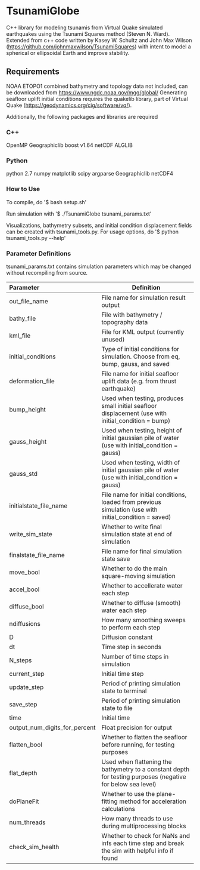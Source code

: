 # TsunamiGlobe
C++ library for modeling tsunamis from Virtual Quake simulated earthquakes using the Tsunami Squares method (Steven N. Ward).  Extended from c++ code written by Kasey W. Schultz and John Max Wilson (<https://github.com/johnmaxwilson/TsunamiSquares>) with intent to model a spherical or ellipsoidal Earth and improve stability.

## Requirements
NOAA ETOPO1 combined bathymetry and topology data not included, can be downloaded from <https://www.ngdc.noaa.gov/mgg/global/>
Generating seafloor uplift initial conditions requires the quakelib library, part of Virtual Quake (<https://geodynamics.org/cig/software/vq/>).

Additionally, the following packages and libraries are required
### C++
OpenMP
Geographiclib
boost v1.64
netCDF
ALGLIB

### Python
python 2.7
numpy
matplotlib
scipy
argparse
Geographiclib
netCDF4

### How to Use
To compile, do
'$ bash setup.sh'

Run simulation with
'$ ./TsunamiGlobe tsunami_params.txt'

Visualizations, bathymetry subsets, and initial condition displacement fields can be created with tsunami_tools.py.  For usage options, do
'$ python tsunami_tools.py --help'


### Parameter Definitions  
tsunami_params.txt contains simulation parameters which may be changed without recompiling from source.

|  Parameter | Definition |
|:-----------|-----------|
|out\_file\_name | File name for simulation result output|
|bathy\_file | File with bathymetry / topography data|
|kml\_file | File for KML output (currently unused)|
|initial\_conditions | Type of initial conditions for simulation. Choose from eq, bump, gauss, and saved|
|deformation\_file | File name for initial seafloor uplift data (e.g. from thrust earthquake)|
|bump\_height | Used when testing, produces small initial seafloor displacement (use with initial\_condition  = bump)|
|gauss\_height | Used when testing, height of initial gaussian pile of water (use with initial\_condition  = gauss)|
|gauss\_std | Used when testing, width of initial gaussian pile of water (use with initial\_condition  = gauss)|
|initialstate\_file\_name | File name for initial conditions, loaded from previous simulation (use with initial\_condition  = saved)|
|write\_sim\_state | Whether to write final simulation state at end of simulation|
|finalstate\_file\_name	| File name for final simulation state save|
|move\_bool | Whether to do the main square-moving simulation|
|accel\_bool | Whether to accellerate water each step|
|diffuse\_bool | Whether to diffuse (smooth) water each step|
|ndiffusions | How many smoothing sweeps to perform each step|
|D | Diffusion constant|
|dt | Time step in seconds|
|N\_steps | Number of time steps in simulation|
|current\_step | Initial time step|
|update\_step | Period of printing simulation state to terminal|
|save\_step | Period of printing simulation state to file|
|time | Initial time|
|output\_num\_digits\_for\_percent |Float precision for output|
|flatten\_bool | Whether to flatten the seafloor before running, for testing purposes|
|flat\_depth | Used when flattening the bathymetry to a constant depth for testing purposes (negative for below sea level)|
|doPlaneFit | Whether to use the plane-fitting method for acceleration calculations|
|num\_threads | How many threads to use during multiprocessing blocks|
|check\_sim\_health | Whether to check for NaNs and infs each time step and break the sim with helpful info if found |
